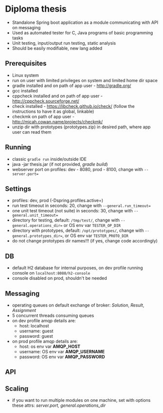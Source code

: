 # Diploma thesis
- Standalone Spring boot application as a module communicating with API on messaging
- Used as automated tester for C, Java programs of basic programming tasks
- Unit testing, input/output run testing, static analysis
- Should be easily modifiable, new lang added

## Prerequisites
- Linux system
- run on user with limited privileges on system and limited home dir space
- gradle installed and on path of app user - http://gradle.org/
- gcc installed
- cppcheck installed and on path of app user - http://cppcheck.sourceforge.net/
- check installed - https://libcheck.github.io/check/ (follow the instructions to have it as global, linkable)
- checkmk on path of app user - http://micah.cowan.name/projects/checkmk/
- unzip dir with prototypes (prototypes.zip) in desired path, where app user can read them

## Running
- classic `gradle run` inside/outside IDE
- java -jar thesis.jar (if not provided, *gradle build*)
- webserver port on profiles: dev - 8080, prod - 8100, change with `--server.port=`

## Settings
- profiles: dev, prod (-Dspring.profiles.active=)
- run test timeout in seconds: 20, change with `--general.run_timeout=`
- one unit test timeout (not suite) in seconds: 30, change with `--general.unit_timeout=`
- directory for testing, default: `/tmp/test/`, change with `--general.operations_dir=` or OS env var `TESTER_OP_DIR`
- directory with prototypes, default: `/opt/prototypes/`, change with `--general.prototypes_dir=`, or OS env var `TESTER_PROTO_DIR`
- do not change prototypes dir names!!! (if yes, change code accordingly)

## DB
- default H2 database for internal purposes, on dev profile running console on `localhost:8080/h2-console`
- console disabled on prod, shouldn't be needed

## Messaging
- operating queues on default exchange of broker: *Solution*, *Result*, *Assignment*
- 5 concurrent threads consuming queues
- on dev profile amqp details are:
    - host: localhost
    - username: guest
    - password: guest
- on prod profile amqp details are:
    - host: os env var __AMQP_HOST__
    - username: OS env var __AMQP_USERNAME__
    - password: OS env var __AMQP_PASSWORD__

## API

## Scaling
- if you want to run multiple modules on one machine, set with options these attrs: *server.port, general.operations_dir*